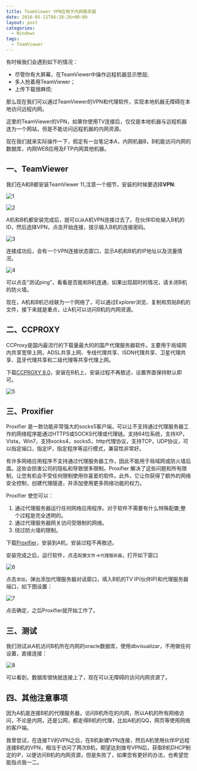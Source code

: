 ```yaml
---
title: TeamViewer VPN应用于内网服务器
date: 2016-05-21T06:28:26+00:00
layout: post
categories:
  - Windows
tags:
  - TeamViewer
---
```


有时候我们会遇到如下的情况：

* 尽管你有大屏幕，在TeamViewer中操作远程机器显示憋屈;
* 多人抢着用TeamViewer；
* 上传下载很麻烦;

那么现在我们可以通过TeamViewer的VPN和代理软件，实现本地机器无障碍在本地访问远程内网。

这里的TeamViewer的VPN，如果你使用TV连接后，仅仅是本地机器与远程机器连为一个网站，但是不能访问远程机器的内网资源。

<!--more-->

现在我们就来实际操作一下，假定有一台笔记本A，内网机器B，B机能访问内网的数据库，内网WEB应用及FTP内网其他机器。

## 一、TeamViewer

我们在A和B都安装TeamViewer 11,注意一个细节，安装的时候要选择**VPN**:

![1](https://res.cloudinary.com/the-backyard-of-stanley/image/upload/v1463702781/QQ%E5%9B%BE%E7%89%8720160520075745_mkfadk.png)

![2](https://res.cloudinary.com/the-backyard-of-stanley/image/upload/v1463702674/QQ%E6%88%AA%E5%9B%BE20160520075845_ag4puy.png)

A机和B机都安装完成后，就可以从A机VPN连接过去了。在伙伴ID处输入B机的ID，然后选择VPN，点击开始连接，提示输入B机的连接密码。

![3](https://res.cloudinary.com/the-backyard-of-stanley/image/upload/v1463703009/QQ%E6%88%AA%E5%9B%BE20160520080948_mwthdv.png)

连接成功后，会有一个VPN连接状态窗口，显示A机和B机的IP地址以及流量情况。

![4](https://res.cloudinary.com/the-backyard-of-stanley/image/upload/v1463703141/QQ%E6%88%AA%E5%9B%BE20160520081200_glvi2n.png)

可以点击“测试ping”，看看是否能和B机连通，如果出现超时的情况，请关闭B机的防火墙。

现在，A机和B机已经联为一个网络了，可以通过Explorer浏览、复制和剪贴B机的文件，接下来就是重点，让A机可以访问B机的内网资源。

## 二、CCPROXY

CCProxy是国内最流行的下载量最大的的国产代理服务器软件。主要用于局域网内共享宽带上网，ADSL共享上网、专线代理共享、ISDN代理共享、卫星代理共享、蓝牙代理共享和二级代理等共享代理上网。

下载[CCPROXY 8.0](http://pan.baidu.com/s/1mipO5AS)，安装在B机上，安装过程不再敖述，设置界面保持默认即可。

![5](https://res.cloudinary.com/the-backyard-of-stanley/image/upload/v1463703672/QQ%E6%88%AA%E5%9B%BE20160520081640_rptghb.png)

## 三、Proxifier

Proxifier 是一款功能非常强大的socks5客户端，可以让不支持通过代理服务器工作的网络程序能通过HTTPS或SOCKS代理或代理链。支持64位系统，支持XP，Vista，Win7，支持socks4，socks5，http代理协议，支持TCP，UDP协议，可以指定端口，指定IP，指定程序等运行模式，兼容性非常好。

有许多网络应用程序不支持通过代理服务器工作，因此不能用于局域网或防火墙后面。这些会损害公司的隐私和导致很多限制。Proxifier 解决了这些问题和所有限制，让您有机会不受任何限制使用你喜爱的软件。此外，它让你获得了额外的网络安全控制，创建代理隧道，并添加使用更多网络功能的权力。

Proxifier 使您可以：

1. 通过代理服务器运行任何网络应用程序。对于软件不需要有什么特殊配置;整个过程是完全透明的。
2. 通过代理服务器网关访问受限制的网络。
3. 绕过防火墙的限制。

下载[Proxifier](http://pan.baidu.com/s/1i4MO0xZ)，安装到A机，安装过程不再敖述。

安装完成之后，运行软件，点击`配置文件`->`代理服务器`，打开如下窗口

![6](https://res.cloudinary.com/the-backyard-of-stanley/image/upload/v1463705554/QQ%E6%88%AA%E5%9B%BE20160520084912_emk2zb.png)

点击`添加`，弹出添加代理服务器对话窗口，填入B机的TV IP(伙伴IP)和代理服务器端口，如下图设置：

![7](https://res.cloudinary.com/the-backyard-of-stanley/image/upload/v1463705563/QQ%E6%88%AA%E5%9B%BE20160520084934_uqixfy.png)

点击确定，之后Proxifier就开始工作了。

## 三、测试

我们测试从A机访问B机所在内网的oracle数据库，使用dbvisualizar，不用做任何设置，直接连接：

![8](https://res.cloudinary.com/the-backyard-of-stanley/image/upload/v1463705575/QQ%E6%88%AA%E5%9B%BE20160520085145_vaxqrj.png)

可以看到，数据库很快就连接上了，现在可以无障碍的访问内网资源了。

## 四、其他注意事项

因为A机是连接B机的代理服务器，访问B机所在的内网，所以A机的所有网络访问，不论是内网，还是公网，都走得B机的代理，比如A机的QQ，网页等使用网络的客户端。

我曾尝试，在连接TV的VPN之后，在B机新建VPN连接，然后A机使用伙伴IP远程连接B机的VPN，相当于访问了两次B机，期望达到拨号VPN后，获取B机DHCP制定的IP，以便访问B机的内网资源，但是失败了，如果您有更好的办法，也希望您能指点我一二。

